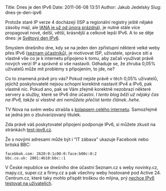 Title: Dnes je den IPv6
Date: 2011-06-08 13:51
Author: Jakub Jedelsky
Slug: dnes-je-den-ipv6

Protože staré IP verze 4 docházejí (ISP a regionální registry ještě
nějaké zásoby mají, ale [IANA je už od února prázdná][]), je nutné stále
více propagovat nové, delší, větší, krásnější a celkově lepší IPv6. A to
se děje dnes: je [Světový den IPv6][].

Smyslem dnešního dne, kdy se na jeden den zpřístupní některé velké weby
přes IPv6 ([seznam účastníků][]), je motivovat ISP, uživatele, správce
sítí a vlastně vše co je k internetu připojeno k tomu, aby začali
využívat právě nových verzí IP a správně si vše nastavili. Odhaduje se,
že zhruba 0,05% uživatelů může mít problémy s připojením, to jde, ne?

Co to znamená právě pro vás? Pokud nejste právě v těch 0,05% uživatelů,
jejichž poskytovatelé nejsou schopni korektně nastavit IPv4 a IPv6, pak
vlastně nic. Pokud ano, pak se Vám zřejmě korektně nezobrazí některé
servery a služby, které se IPv6 dne účastní. *I tento blog běží už
nějaký čas na IPv6, takže si vlastně ani nemůžete přečíst tento
článek..hehe.*

TV Nova na svém webu strašila s [kolapsem celého internetu][].
Samozřejmě se jedná jen o zbulvarizovaný titulek.

Zda právě váš poskytovatel připojení podporuje IPv6, si můžete zkusit na
stránkách [test-ipv6.cz][].

Že s novými adresami může být i "IT zábava" ukazuje Facebook nebo
britská BBC:

```text
facebbok.com: 2620:0:1c00:0:face:b00c:0:2
bbc.co.uk: 2001:4b10:bbc::1
```

V České republice se dnešního dne účastní Seznam.cz s weby novinky.cz,
mapy.cz, super.cz a firmy.cz a pak všechny weby hostované pod Active 24.
Centrum.cz, které taky mohlo přispět troškou do mlýna, prý [nechce IPv6
testovat na uživatelích][].

  [IANA je už od února prázdná]: http://blog.nic.cz/2011/02/03/iana-prazdna-leden-rekordni/
  [Světový den IPv6]: http://www.worldipv6day.org/
  [seznam účastníků]: http://www.worldipv6day.org/participants/index.html
  [kolapsem celého internetu]: http://tn.nova.cz/zpravy/domaci/pozor-zitra-mozna-spadne-internet-na-celem-svete.html
  [test-ipv6.cz]: http://test-ipv6.cz/
  [nechce IPv6 testovat na uživatelích]: https://twitter.com/#!/JiriKolda/status/78409349759905792
